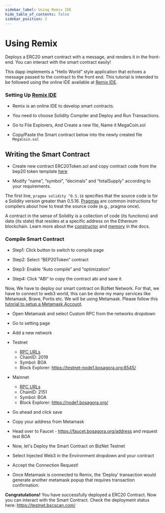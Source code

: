 ```yaml
---
sidebar_label: Using Remix IDE
hide_table_of_contents: false
sidebar_position: 2
---
```


# Using Remix

Deploys a ERC20 smart contract with a message, and renders it in the front-end. You can interact with the smart contract easily!

This dapp implements a "Hello World" style application that echoes a message passed to the contract to the front end. This tutorial is intended to be followed using the online IDE available at [Remix IDE](https://remix.ethereum.org/).

### Setting Up [Remix IDE](https://remix.ethereum.org/)

- Remix is an online IDE to develop smart contracts.
- You need to choose Solidity Compiler and Deploy and Run Transactions.


- Go to File Explorers, And Create a new file, Name it MegaCoin.sol



- Copy/Paste the Smart contract below into the newly created file `MegaCoin.sol`

## Writing the Smart Contract

- Create new contract ERC20Token.sol and copy contract code from the bep20 token template [here](../ERC20Token.template)

- Modify “name”, “symbol”, “decimals” and “totalSupply” according to your requirements.


The first line, `pragma solidity ^0.5.16` specifies that the source code is for a Solidity version greater than 0.5.16. [Pragmas](https://solidity.readthedocs.io/en/latest/layout-of-source-files.html#pragma) are common instructions for compilers about how to treat the source code (e.g., pragma once).

A contract in the sense of Solidity is a collection of code (its functions) and data (its state) that resides at a specific address on the Ethereum blockchain. Learn more about the [constructor](https://solidity.readthedocs.io/en/latest/contracts.html#constructor) and  [memory](https://solidity.readthedocs.io/en/latest/introduction-to-smart-contracts.html#storage-memory-and-the-stack) in the docs.

### Compile Smart Contract

- Step1: Click button to switch to compile page

- Step2: Select “BEP20Token” contract

- Step3: Enable “Auto compile” and “optimization”

-  Step4: Click “ABI” to copy the contract abi and save it.


Now, We have to deploy our smart contract on BizNet Network. For that, we have to connect to web3 world, this can be done my many services like Metamask, Brave, Portis etc. We will be using Metamask. Please follow this [tutorial to setup a Metamask Account](wallet/metamask.md).

- Open Metamask and select Custom RPC from the networks dropdown

- Go to setting page

- Add a new network

* Testnet
  * [RPC URLs](../rpc.md)
  * ChainID: 2019
  * Symbol: BOA
  * Block Explorer: https://testnet-node1.bosagora.org:8545/

* Mainnet
  * [RPC URLs](../rpc.md)
  * ChainID: 2151
  * Symbol: BOA
  * Block Explorer: https://node1.bosagora.org/

- Go ahead and click save
- Copy your address from Metamask

- Head over to Faucet - https://faucet.bosagora.org/address and request test BOA

- Now, let's Deploy the Smart Contract on BizNet Testnet
- Select Injected Web3 in the Environment dropdown and your contract

- Accept the Connection Request!

- Once Metamask is connected to Remix, the ‘Deploy’ transaction would generate another metamask popup that requires transaction confirmation.

**Congratulations!** You have successfully deployed a ERC20 Contract. Now you can interact with the Smart Contract. Check the deployment status here: <https://testnet.bscscan.com/>


